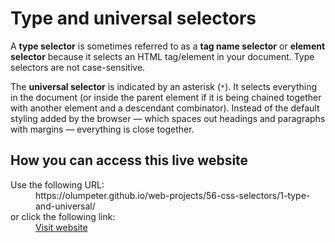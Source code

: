 # Type and universal selectors

A **type selector** is sometimes referred to as a **tag name selector** or **element selector** because it selects an HTML tag/element in your document. Type selectors are not case-sensitive. 

The **universal selector** is indicated by an asterisk (<code>*</code>). It selects everything in the document (or inside the parent element if it is being chained together with another element and a descendant combinator). Instead of the default styling added by the browser — which spaces out headings and paragraphs with margins — everything is close together.

## How you can access this live website

<dl>
  Use the following URL:
  <dd>
    https://olumpeter.github.io/web-projects/56-css-selectors/1-type-and-universal/
  </dd>
  or click the following link:
  <dd>
    <a href="https://olumpeter.github.io/web-projects/56-css-selectors/1-type-and-universal/">Visit website</a>
  </dd>
</dl>
